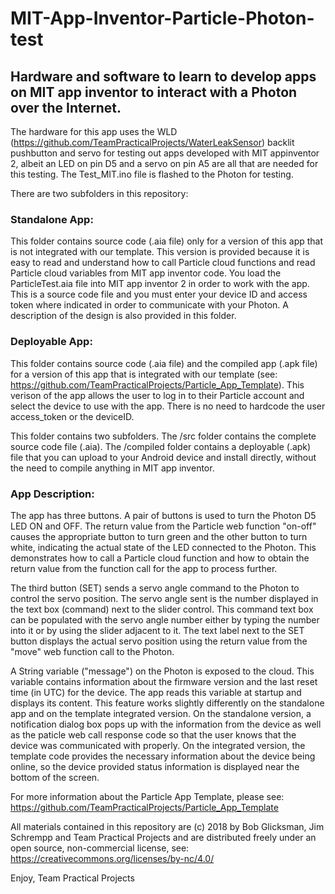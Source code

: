 # MIT-App-Inventor-Particle-Photon-test
## Hardware and software to learn to develop apps on MIT app inventor to interact with a Photon over the Internet.

The hardware for this app uses the WLD (https://github.com/TeamPracticalProjects/WaterLeakSensor) 
backlit pushbutton and servo for testing out apps developed with MIT appinventor 2, albeit an LED on pin D5 
and a servo on pin A5 are all that are needed for this testing. The Test_MIT.ino file is flashed to the Photon for testing.  

There are two subfolders in this repository:
### Standalone App:  
This folder contains source code (.aia file) only for a version of this app that is not integrated with our template.  This version is provided because it is easy to read and understand how to call Particle cloud functions and read Particle cloud variables from MIT app inventor code.  You load the ParticleTest.aia file into MIT app inventor 2 in order to work with the app.  This is a source code file and you must
enter your device ID and access token where indicated in order to communicate with your Photon.  A description of the design is also provided in this folder.
### Deployable App:
This folder contains source code (.aia file) and the compiled app (.apk file) for a version of this app that is integrated with our template (see: https://github.com/TeamPracticalProjects/Particle_App_Template). This verison of the app allows the user to log in to their Particle account and select the device to use with the app.  There is no need to hardcode the user access_token or the deviceID.  

This folder contains two subfolders.  The /src folder contains the complete source code file (.aia).  The /compiled folder contains a deployable (.apk) file that you can upload to your Android device and install directly, without the need to compile anything in MIT app inventor.

### App Description:
The app has three buttons. A pair of buttons is used to turn the Photon D5 LED ON and OFF. 
The return value from the Particle web function "on-off" causes the appropriate button to turn green and 
the other button to turn white, indicating the actual state of the LED connected to the Photon.  This demonstrates how to call a 
Particle cloud function and how to obtain the return value from the function call for the app to process further.

The third button (SET) sends a servo angle command to the Photon to control the servo position.  The servo angle sent is the number 
displayed in the text box (command) next to the slider control. This command text box can be populated with the servo angle number 
either by typing the number into it or by using the slider adjacent to it. The text label next to the SET button displays the actual
servo position using the return value from the "move" web function call to the Photon.

A String variable ("message") on the Photon is exposed to the cloud.  This variable contains information about the 
firmware version and the last reset time (in UTC) for the device.  The app reads this variable at startup and displays its content.  This feature works slightly differently on the standalone app and on the template integrated version.  On the standalone version, a notification dialog box pops up with the information from the device as well as the paticle web call response code so that the user knows that the device was communicated with properly.  On the integrated version, the template code provides the necessary information about the device being online, so the device provided status information is displayed near the bottom of the screen.

For more information about the Particle App Template, please see:
https://github.com/TeamPracticalProjects/Particle_App_Template

All materials contained in this repository are (c) 2018 by Bob Glicksman,
Jim Schrempp and Team Practical Projects and are distributed freely under
an open source, non-commercial license, see: https://creativecommons.org/licenses/by-nc/4.0/

Enjoy,
Team Practical Projects
